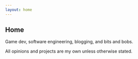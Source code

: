 ```yaml
---
layout: home
---
```


## Home
Game dev, software engineering, blogging, and bits and bobs.

All opinions and projects are my own unless otherwise stated.